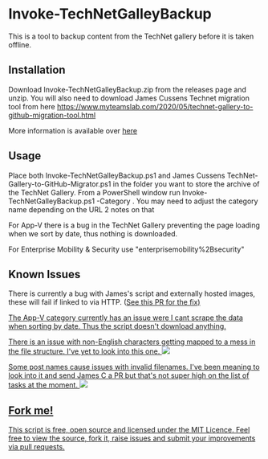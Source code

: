 # Invoke-TechNetGalleyBackup
This is a tool to backup content from the TechNet gallery before it is taken offline.



## Installation
Download Invoke-TechNetGalleyBackup.zip from the releases page and unzip. You will also need to download James Cussens Technet migration tool from here https://www.myteamslab.com/2020/05/technet-gallery-to-github-migration-tool.html

More information is available over <a href="https://www.UcMadScientist.com/technet-is-doomed!-how-to-save-your-favourite-tools-easily/">here</a> 

## Usage
Place both Invoke-TechNetGalleyBackup.ps1 and James Cussens TechNet-Gallery-to-GitHub-Migrator.ps1 in the folder you want to store the archive of the TechNet Gallery.
From a PowerShell window run Invoke-TechNetGalleyBackup.ps1 -Category <Category here>. 
You may need to adjust the category name depending on the URL
2 notes on that

For App-V there is a bug in the TechNet Gallery preventing the page loading when we sort by date, thus nothing is downloaded.

For Enterprise Mobility & Security use "enterprisemobility%2Bsecurity"


## Known Issues

There is currently a bug with James's script and externally hosted images, these will fail if linked to via HTTP. (<a href="https://github.com/jamescussen/TechNet-Gallery-to-GitHub-Migrator/pull/1">See this PR for the fix)

The App-V category currently has an issue were I cant scrape the data when sorting by date. Thus the script doesn't download anything.


There is an issue with non-English characters getting mapped to a mess in the file structure. I've yet to look into this one.
<img src="https://www.UcMadScientist.com/wp-content/uploads/2020/07/image-5-1024x105.png"/>


Some post names cause issues with invalid filenames. I've been meaning to look into it and send James C a PR but that's not super high on the list of tasks at the moment.
<img src="https://www.UcMadScientist.com/wp-content/uploads/2020/07/image-10.png"/>

## Fork me!
This script is free, open source and licensed under the MIT Licence. Feel free to view the source, fork it, raise issues and submit your improvements via pull requests.

